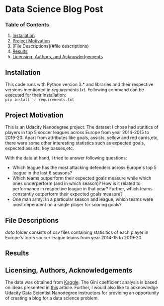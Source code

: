 # Data Science Blog Post

### Table of Contents

1. [Installation](#installation)
2. [Project Motivation](#motivation)
3. [File Descriptions](#file descriptions)
4. [Results](#results)
5. [Licensing, Authors, and Acknowledgements](#licensing)

## Installation <a name="installation"></a>
This code runs with Python version 3.* and libraries and their respective versions mentioned in *requirements.txt*. Following command can be executed for their installation: </br>
` pip install -r requirements.txt `


## Project Motivation<a name="motivation"></a>
This is an Udacity Nanodegree project. The dataset I chose had statitics of players in top 5 soccer leagues across Europe from year 2014-2015 to 2019-20. Apart from attributes like goals, assists, yellow and red cards,etc, there were some other interesting statistics such as expected goals, expected assists, key passes,etc. 


With the data at hand, I tried to answer following questions:

- Which league has the most attacking defenders across Europe's top 5 league in the last 6 seasons? 
- Which teams outperform their expected goals measure while which ones underperform (and in which season)? How is it related to performance in respective league in that year? Further, which teams constantly outperform their expected goals measure?
- One man army: In a particular season and league, which teams were most dependent on a single player for scoring goals?


## File Descriptions <a name="file descriptions"></a>
*data* folder consists of csv files containing statisitics of each player in Europe's top 5 soccer league teams from year 2014-15 to 2019-20.

## Results<a name="results"></a>

## Licensing, Authors, Acknowledgements<a name="licensing"></a>
The data was obtained from [Kaggle](https://www.kaggle.com/jashsheth5/indepth-soccer-statistics-xg-xa-and-more). The Gini coefficient analysis is based on ideas presented in [this](https://statsbomb.com/2018/08/introducing-xgchain-and-xgbuildup/) article. Further, I would also like to acknowledge Udacity Data Scientist Nanodegree instructors for providing an opportunity of creating a blog for a data science problem. 